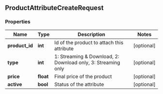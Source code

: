 ## ProductAttributeCreateRequest

### Properties
Name | Type | Description | Notes
------------ | ------------- | ------------- | -------------
**product_id** | **int** | Id of the product to attach this attribute | [optional] 
**type** | **int** | 1: Streaming &amp; Download, 2: Download only, 3: Streaming only | [optional] 
**price** | **float** | Final price of the product | [optional] 
**active** | **bool** | Status of the attribute | [optional] 


